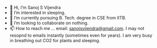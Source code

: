 - 👋 Hi, I’m Sanoj S Vijendra
- 👀 I’m interested in sleeping.
- 🌱 I’m currently pursuing B. Tech. degree in CSE from IITB.
- 💞️ I’m looking to collaborate on nothing.
- 📫 How to reach me ... email: sanojsvijendra@gmail.com. I may not resopnd to emails instantly (sometimes even for years). I am very busy in breathing out CO2 for plants and sleeping.

<!---
Sanoj-S-Vijendra/Sanoj-S-Vijendra is a ✨ special ✨ repository because its `README.md` (this file) appears on your GitHub profile.
You can click the Preview link to take a look at your changes.
--->
